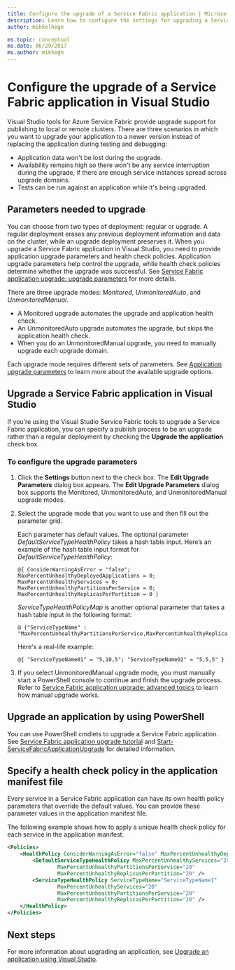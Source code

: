 ```yaml
---
title: Configure the upgrade of a Service Fabric application | Microsoft Docs
description: Learn how to configure the settings for upgrading a Service Fabric application by using Microsoft Visual Studio.
author: mikkelhegn

ms.topic: conceptual
ms.date: 06/29/2017
ms.author: mikhegn
---
```

# Configure the upgrade of a Service Fabric application in Visual Studio
Visual Studio tools for Azure Service Fabric provide upgrade support for publishing to local or remote clusters. There are three scenarios in which you want to upgrade your application to a newer version instead of replacing the application during testing and debugging:

* Application data won't be lost during the upgrade.
* Availability remains high so there won't be any service interruption during the upgrade, if there are enough service instances spread across upgrade domains.
* Tests can be run against an application while it's being upgraded.

## Parameters needed to upgrade
You can choose from two types of deployment: regular or upgrade. A regular deployment erases any previous deployment information and data on the cluster, while an upgrade deployment preserves it. When you upgrade a Service Fabric application in Visual Studio, you need to provide application upgrade parameters and health check policies. Application upgrade parameters help control the upgrade, while health check policies determine whether the upgrade was successful. See [Service Fabric application upgrade: upgrade parameters](service-fabric-application-upgrade-parameters.md) for more details.

There are three upgrade modes: *Monitored*, *UnmonitoredAuto*, and *UnmonitoredManual*.

* A Monitored upgrade automates the upgrade and application health check.
* An UnmonitoredAuto upgrade automates the upgrade, but skips the application health check.
* When you do an UnmonitoredManual upgrade, you need to manually upgrade each upgrade domain.

Each upgrade mode requires different sets of parameters. See [Application upgrade parameters](service-fabric-application-upgrade-parameters.md) to learn more about the available upgrade options.

## Upgrade a Service Fabric application in Visual Studio
If you’re using the Visual Studio Service Fabric tools to upgrade a Service Fabric application, you can specify a publish process to be an upgrade rather than a regular deployment by checking the **Upgrade the application** check box.

### To configure the upgrade parameters
1. Click the **Settings** button next to the check box. The **Edit Upgrade Parameters** dialog box appears. The **Edit Upgrade Parameters** dialog box supports the Monitored, UnmonitoredAuto, and UnmonitoredManual upgrade modes.
2. Select the upgrade mode that you want to use and then fill out the parameter grid.

    Each parameter has default values. The optional parameter *DefaultServiceTypeHealthPolicy* takes a hash table input. Here’s an example of the hash table input format for *DefaultServiceTypeHealthPolicy*:

    ```
    @{ ConsiderWarningAsError = "false"; MaxPercentUnhealthyDeployedApplications = 0; MaxPercentUnhealthyServices = 0; MaxPercentUnhealthyPartitionsPerService = 0; MaxPercentUnhealthyReplicasPerPartition = 0 }
    ```

    *ServiceTypeHealthPolicyMap* is another optional parameter that takes a hash table input in the following format:

    ```    
    @ {"ServiceTypeName" : "MaxPercentUnhealthyPartitionsPerService,MaxPercentUnhealthyReplicasPerPartition,MaxPercentUnhealthyServices"}
    ```

    Here's a real-life example:

    ```
    @{ "ServiceTypeName01" = "5,10,5"; "ServiceTypeName02" = "5,5,5" }
    ```
3. If you select UnmonitoredManual upgrade mode, you must manually start a PowerShell console to continue and finish the upgrade process. Refer to [Service Fabric application upgrade: advanced topics](service-fabric-application-upgrade-advanced.md) to learn how manual upgrade works.

## Upgrade an application by using PowerShell
You can use PowerShell cmdlets to upgrade a Service Fabric application. See [Service Fabric application upgrade tutorial](service-fabric-application-upgrade-tutorial.md) and [Start-ServiceFabricApplicationUpgrade](https://docs.microsoft.com/powershell/module/servicefabric/start-servicefabricapplicationupgrade) for detailed information.

## Specify a health check policy in the application manifest file
Every service in a Service Fabric application can have its own health policy parameters that override the default values. You can provide these parameter values in the application manifest file.

The following example shows how to apply a unique health check policy for each service in the application manifest.

```xml
<Policies>
    <HealthPolicy ConsiderWarningAsError="false" MaxPercentUnhealthyDeployedApplications="20">
        <DefaultServiceTypeHealthPolicy MaxPercentUnhealthyServices="20"               
                MaxPercentUnhealthyPartitionsPerService="20"
                MaxPercentUnhealthyReplicasPerPartition="20" />
        <ServiceTypeHealthPolicy ServiceTypeName="ServiceTypeName1"
                MaxPercentUnhealthyServices="20"
                MaxPercentUnhealthyPartitionsPerService="20"
                MaxPercentUnhealthyReplicasPerPartition="20" />      
    </HealthPolicy>
</Policies>
```
## Next steps
For more information about upgrading an application, see [Upgrade an application using Visual Studio](service-fabric-application-upgrade-tutorial.md).
